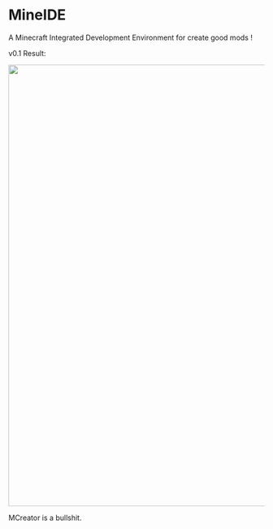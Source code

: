 # MineIDE
A Minecraft Integrated Development Environment for create good mods !

v0.1 Result:

<p align="left">
  <img src="https://i.gyazo.com/91e1e00a7481a566ccea334623633f02.png" width="868"/>
</p>

MCreator is a bullshit.

